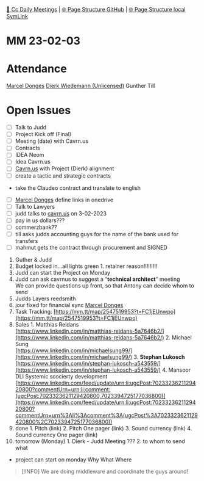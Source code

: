[📁 Cc Daily Meetings](../cc-daily-meetings.md) | [🌐 Page Structure GitHub](/2cu.atlassian.net/wiki/spaces/CCU/pages/300000012/mm-23-02-03.md) | [🌐 Page Structure local SymLink](./mm-23-02-03.page.md)

# MM 23-02-03

# Attendance
[Marcel Donges](https://2cu.atlassian.net/wiki/people/557058:26fa7b10-cf49-473c-81c1-fee4e574a9f7?ref=confluence)
[Dierk Wiedemann (Unlicensed)](https://2cu.atlassian.net/wiki/people/63be9afe8a7d2f693bf700d4?ref=confluence)
Gunther
Till
# Open Issues
- [ ] Talk to Judd
- [ ] Project Kick off (Final)
- [ ] Meeting (date) with Cavrn.us
- [ ] Contracts
- [ ] IDEA Neom
- [ ] Idea Cavrn.us
- [ ] [Cavrn.us](http://Cavrn.us) with Project (Dierk) alignment
- [ ] create a tactic and strategic contracts
- take the Claudeo contract and translate to english
- [ ] [Marcel Donges](https://2cu.atlassian.net/wiki/people/557058:26fa7b10-cf49-473c-81c1-fee4e574a9f7?ref=confluence) define links in onedrive
- [ ] Talk to Lawyers
- [ ] judd talks to [cavrn.us](http://cavrn.us) on 3-02-2023
- [ ] pay in us dollars???
- [ ] commerzbank??
- [ ] till asks judds accounting guys for the name of the bank used for transfers
- [ ] mahmut gets the contract through procurement and SIGNED
1. Guther & Judd
  1. Budget locked in…all lights green
    1. retainer reason!!!!!!!!!
  2. Judd can start the Project on Monday
  3. Judd can ask cavrnus to suggest a “**technical architect**“ meeting  
We can provide questions up front, so that Antony can decide whom to send
  4. Judds Layers reedsmith
  5. jour fixed for financial sync [Marcel Donges](https://2cu.atlassian.net/wiki/people/557058:26fa7b10-cf49-473c-81c1-fee4e574a9f7?ref=confluence)
  6. Task Tracking: [https://mm.tt/map/2547519953?t=FC1jEUnwpo](https://mm.tt/map/2547519953?t=FC1jEUnwpo)
  7. Sales
    1. Matthias Reidans  
[https://www.linkedin.com/in/matthias-reidans-5a7646b2/](https://www.linkedin.com/in/matthias-reidans-5a7646b2/)
    2. Michael Sung  
[https://www.linkedin.com/in/michaelsung99/](https://www.linkedin.com/in/michaelsung99/)
    3. **Stephan Lukosch**  
[https://www.linkedin.com/in/stephan-lukosch-a543559/](https://www.linkedin.com/in/stephan-lukosch-a543559/)
    4. Mansoor  
DLI Systemic scocierty development  
[https://www.linkedin.com/feed/update/urn:li:ugcPost:7023323621129420800?commentUrn=urn:li:comment:(ugcPost:7023323621129420800,7023394725177036800)](https://www.linkedin.com/feed/update/urn:li:ugcPost:7023323621129420800?commentUrn=urn%3Ali%3Acomment%3A(ugcPost%3A7023323621129420800%2C7023394725177036800))
  8. done
    1. Pitch (link)
    2. Pitch One pager (link)
    3. Sound currency (link)
    4. Sound currency One pager (link)
  9. tomorrow (Monday)
    1. Dierk - Judd Meeting ???
    2. to whom to send what
- project can start on monday
Why What Where
> [!INFO]
> We are doing middleware and coordinate the guys around!
